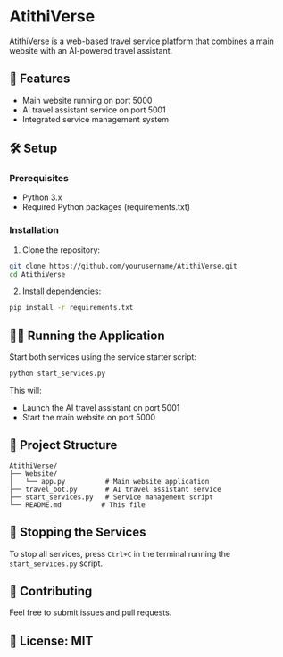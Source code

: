 # AtithiVerse

AtithiVerse is a web-based travel service platform that combines a main website with an AI-powered travel assistant.

## 🚀 Features

- Main website running on port 5000
- AI travel assistant service on port 5001
- Integrated service management system

## 🛠️ Setup

### Prerequisites

- Python 3.x
- Required Python packages (requirements.txt)

### Installation

1. Clone the repository:
```bash
git clone https://github.com/yourusername/AtithiVerse.git
cd AtithiVerse
```

2. Install dependencies:
```bash
pip install -r requirements.txt
```

## 🏃‍♂️ Running the Application

Start both services using the service starter script:

```bash
python start_services.py
```

This will:
- Launch the AI travel assistant on port 5001
- Start the main website on port 5000

## 📁 Project Structure

```
AtithiVerse/
├── Website/
│   └── app.py          # Main website application
├── travel_bot.py       # AI travel assistant service
├── start_services.py   # Service management script
└── README.md          # This file
```

## 🛑 Stopping the Services

To stop all services, press `Ctrl+C` in the terminal running the `start_services.py` script.

## 👥 Contributing

Feel free to submit issues and pull requests.

## 📝 License: MIT 
